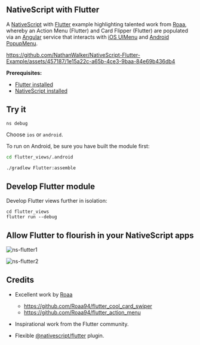 ## NativeScript with Flutter

A [NativeScript](https://nativescript.org/) with [Flutter](https://flutter.dev/) example highlighting talented work from [Roaa](https://github.com/Roaa94), whereby an Action Menu (Flutter) and Card Flipper (Flutter) are populated via an [Angular](https://angular.io/) service that interacts with [iOS UIMenu](https://developer.apple.com/documentation/uikit/uimenu) and [Android PopupMenu](https://developer.android.com/reference/android/widget/PopupMenu).

https://github.com/NathanWalker/NativeScript-Flutter-Example/assets/457187/1e15a22c-a65b-4ce3-9baa-84e69b436db4

**Prerequisites:**

- [Flutter installed](https://docs.flutter.dev/get-started/install)
- [NativeScript installed](https://docs.nativescript.org/setup/)

## Try it

```
ns debug
```

Choose `ios` or `android`.

To run on Android, be sure you have built the module first:

```bash
cd flutter_views/.android

./gradlew Flutter:assemble
```

## Develop Flutter module

Develop Flutter views further in isolation:

```
cd flutter_views
flutter run --debug
```

## Allow Flutter to flourish in your NativeScript apps

![ns-flutter1](https://github.com/NathanWalker/NativeScript-Flutter-Example/assets/457187/8fa4f2b6-e3a1-4bb9-a72b-13072ca4349f)

![ns-flutter2](https://github.com/NathanWalker/NativeScript-Flutter-Example/assets/457187/ca676e7d-51fe-4ac3-878a-f811d901de4d)

## Credits

- Excellent work by [Roaa](https://github.com/Roaa94)
  - https://github.com/Roaa94/flutter_cool_card_swiper
  - https://github.com/Roaa94/flutter_action_menu

- Inspirational work from the Flutter community.

- Flexible [@nativescript/flutter](https://docs.nativescript.org/plugins/flutter) plugin.
